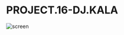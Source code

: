 # PROJECT.16-DJ.KALA

![screen](https://github.com/BABAK-CHALAKI/PROJECT.17-DJ.KALA/blob/7465c43cd92a0541b8f47c66784be97dfd365240/screen.png)
